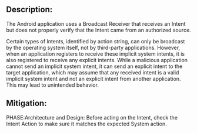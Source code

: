 ## Description:

The Android application uses a Broadcast Receiver that receives an Intent but does not properly verify that the Intent came from an authorized source.

Certain types of Intents, identified by action string, can only be broadcast by the operating system itself, not by third-party applications. However, when an application registers to receive these implicit system intents, it is also registered to receive any explicit intents. While a malicious application cannot send an implicit system intent, it can send an explicit intent to the target application, which may assume that any received intent is a valid implicit system intent and not an explicit intent from another application. This may lead to unintended behavior.

## Mitigation:


PHASE:Architecture and Design:
Before acting on the Intent, check the Intent Action to make sure it matches the expected System action.

